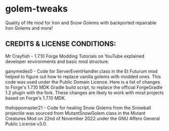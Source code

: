 # golem-tweaks

Quality of life mod for Iron and Snow Golems with backported repairable Iron Golems and more!




## CREDITS & LICENSE CONDITIONS:
 Mr Crayfish - 1.7.10 Forge Modding Tutorials on YouTube explained developer environments and basic mod structure.

ganymedes0 - Code for ServerEventHandler.class in the Et Futurum mod helped to figure out how to replace vanilla golems with modded ones. This code was used under the Public Domain Licence.
Here is a list of changes to Forge's 1.7.10 MDK Gradle build script, to replace the official ForgeGradle 1.2 plugin with the fork. These changes are likely to work with most projects based on Forge's 1.7.10 MDK.

thehippomaster21 - Code for healing Snow Golems from the Snowball projectile was sourced from MutantSnowGolem.class in the Mutant Creatures Mod on 22nd of November 2022 under the GNU Affero General Public License v3.0.